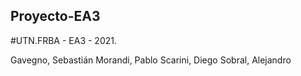 ## Proyecto-EA3
#UTN.FRBA - EA3 - 2021.

Gavegno, Sebastián
Morandi, Pablo
Scarini, Diego
Sobral, Alejandro
